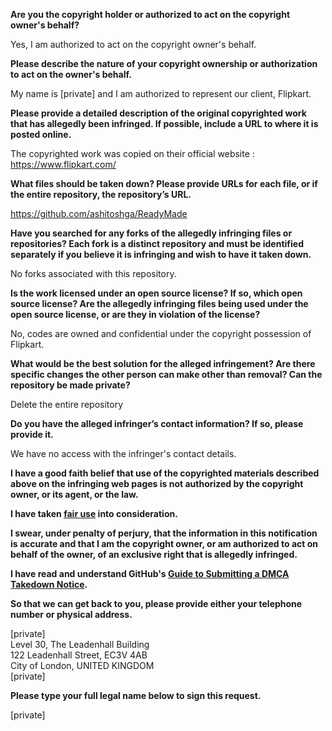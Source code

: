 **Are you the copyright holder or authorized to act on the copyright owner's behalf?**

Yes, I am authorized to act on the copyright owner's behalf.

**Please describe the nature of your copyright ownership or authorization to act on the owner's behalf.**

My name is [private] and I am authorized to represent our client, Flipkart.

**Please provide a detailed description of the original copyrighted work that has allegedly been infringed. If possible, include a URL to where it is posted online.**

The copyrighted work was copied on their official website : https://www.flipkart.com/

**What files should be taken down? Please provide URLs for each file, or if the entire repository, the repository’s URL.**

https://github.com/ashitoshga/ReadyMade

**Have you searched for any forks of the allegedly infringing files or repositories? Each fork is a distinct repository and must be identified separately if you believe it is infringing and wish to have it taken down.**

No forks associated with this repository.

**Is the work licensed under an open source license? If so, which open source license? Are the allegedly infringing files being used under the open source license, or are they in violation of the license?**

No, codes are owned and confidential under the copyright possession of Flipkart.

**What would be the best solution for the alleged infringement? Are there specific changes the other person can make other than removal? Can the repository be made private?**

Delete the entire repository

**Do you have the alleged infringer’s contact information? If so, please provide it.**

We have no access with the infringer's contact details.

**I have a good faith belief that use of the copyrighted materials described above on the infringing web pages is not authorized by the copyright owner, or its agent, or the law.**

**I have taken <a href="https://www.lumendatabase.org/topics/22">fair use</a> into consideration.**

**I swear, under penalty of perjury, that the information in this notification is accurate and that I am the copyright owner, or am authorized to act on behalf of the owner, of an exclusive right that is allegedly infringed.**

**I have read and understand GitHub's <a href="https://help.github.com/articles/guide-to-submitting-a-dmca-takedown-notice/">Guide to Submitting a DMCA Takedown Notice</a>.**

**So that we can get back to you, please provide either your telephone number or physical address.**

[private]  
Level 30, The Leadenhall Building  
122 Leadenhall Street, EC3V 4AB  
City of London, UNITED KINGDOM  
[private]  

**Please type your full legal name below to sign this request.**

[private]
